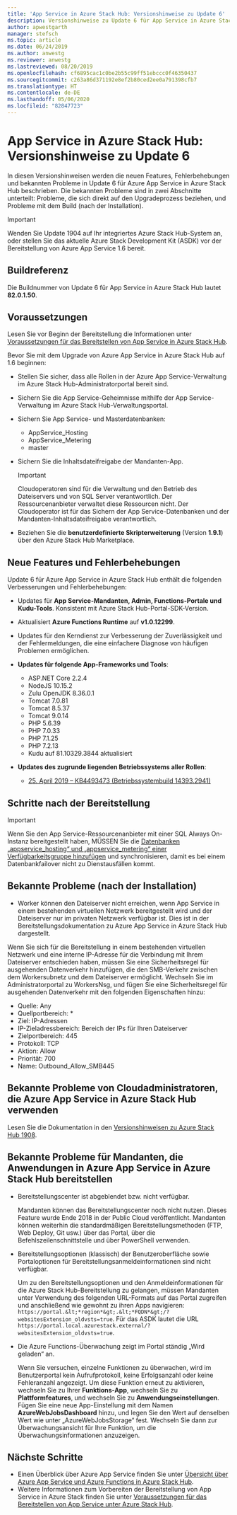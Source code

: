 ```yaml
---
title: 'App Service in Azure Stack Hub: Versionshinweise zu Update 6'
description: Versionshinweise zu Update 6 für App Service in Azure Stack Hub, z. B. zu neuen Features, Fehlerbehebungen und bekannten Problemen.
author: apwestgarth
manager: stefsch
ms.topic: article
ms.date: 06/24/2019
ms.author: anwestg
ms.reviewer: anwestg
ms.lastreviewed: 08/20/2019
ms.openlocfilehash: cf6895cac1c0be2b55c99ff51ebccc0f46350437
ms.sourcegitcommit: c263a86d371192e8ef2b80ced2ee0a791398cfb7
ms.translationtype: HT
ms.contentlocale: de-DE
ms.lasthandoff: 05/06/2020
ms.locfileid: "82847723"
---
```

# <a name="app-service-on-azure-stack-hub-update-6-release-notes"></a>App Service in Azure Stack Hub: Versionshinweise zu Update 6

In diesen Versionshinweisen werden die neuen Features, Fehlerbehebungen und bekannten Probleme in Update 6 für Azure App Service in Azure Stack Hub beschrieben. Die bekannten Probleme sind in zwei Abschnitte unterteilt: Probleme, die sich direkt auf den Upgradeprozess beziehen, und Probleme mit dem Build (nach der Installation).

> [!IMPORTANT]
> Wenden Sie Update 1904 auf Ihr integriertes Azure Stack Hub-System an, oder stellen Sie das aktuelle Azure Stack Development Kit (ASDK) vor der Bereitstellung von Azure App Service 1.6 bereit.

## <a name="build-reference"></a>Buildreferenz

Die Buildnummer von Update 6 für App Service in Azure Stack Hub lautet **82.0.1.50**.

## <a name="prerequisites"></a>Voraussetzungen

Lesen Sie vor Beginn der Bereitstellung die Informationen unter [Voraussetzungen für das Bereitstellen von App Service in Azure Stack Hub](azure-stack-app-service-before-you-get-started.md).

Bevor Sie mit dem Upgrade von Azure App Service in Azure Stack Hub auf 1.6 beginnen:

- Stellen Sie sicher, dass alle Rollen in der Azure App Service-Verwaltung im Azure Stack Hub-Administratorportal bereit sind.

- Sichern Sie die App Service-Geheimnisse mithilfe der App Service-Verwaltung im Azure Stack Hub-Verwaltungsportal.

- Sichern Sie App Service- und Masterdatenbanken:
  - AppService_Hosting
  - AppService_Metering
  - master

- Sichern Sie die Inhaltsdateifreigabe der Mandanten-App.

  > [!Important]
  > Cloudoperatoren sind für die Verwaltung und den Betrieb des Dateiservers und von SQL Server verantwortlich.  Der Ressourcenanbieter verwaltet diese Ressourcen nicht.  Der Cloudoperator ist für das Sichern der App Service-Datenbanken und der Mandanten-Inhaltsdateifreigabe verantwortlich.

- Beziehen Sie die **benutzerdefinierte Skripterweiterung** (Version **1.9.1**) über den Azure Stack Hub Marketplace.

## <a name="new-features-and-fixes"></a>Neue Features und Fehlerbehebungen

Update 6 für Azure App Service in Azure Stack Hub enthält die folgenden Verbesserungen und Fehlerbehebungen:

- Updates für **App Service-Mandanten, Admin, Functions-Portale und Kudu-Tools**. Konsistent mit Azure Stack Hub-Portal-SDK-Version.

- Aktualisiert **Azure Functions Runtime** auf **v1.0.12299**.

- Updates für den Kerndienst zur Verbesserung der Zuverlässigkeit und der Fehlermeldungen, die eine einfachere Diagnose von häufigen Problemen ermöglichen.

- **Updates für folgende App-Frameworks und Tools**:

  - ASP.NET Core 2.2.4
  - NodeJS 10.15.2
  - Zulu OpenJDK 8.36.0.1
  - Tomcat 7.0.81
  - Tomcat 8.5.37
  - Tomcat 9.0.14
  - PHP 5.6.39
  - PHP 7.0.33
  - PHP 7.1.25
  - PHP 7.2.13
  - Kudu auf 81.10329.3844 aktualisiert

- **Updates des zugrunde liegenden Betriebssystems aller Rollen**:
  - [25. April 2019 – KB4493473 (Betriebssystembuild 14393.2941)](https://support.microsoft.com/help/4493473/windows-10-update-kb4493473)

## <a name="post-deployment-steps"></a>Schritte nach der Bereitstellung

> [!IMPORTANT]
> Wenn Sie den App Service-Ressourcenanbieter mit einer SQL Always On-Instanz bereitgestellt haben, MÜSSEN Sie die [Datenbanken „appservice_hosting“ und „appservice_metering“ einer Verfügbarkeitsgruppe hinzufügen](https://docs.microsoft.com/sql/database-engine/availability-groups/windows/availability-group-add-a-database) und synchronisieren, damit es bei einem Datenbankfailover nicht zu Dienstausfällen kommt.

## <a name="known-issues-post-installation"></a>Bekannte Probleme (nach der Installation)

- Worker können den Dateiserver nicht erreichen, wenn App Service in einem bestehenden virtuellen Netzwerk bereitgestellt wird und der Dateiserver nur im privaten Netzwerk verfügbar ist. Dies ist in der Bereitstellungsdokumentation zu Azure App Service in Azure Stack Hub dargestellt.

Wenn Sie sich für die Bereitstellung in einem bestehenden virtuellen Netzwerk und eine interne IP-Adresse für die Verbindung mit Ihrem Dateiserver entschieden haben, müssen Sie eine Sicherheitsregel für ausgehenden Datenverkehr hinzufügen, die den SMB-Verkehr zwischen dem Workersubnetz und dem Dateiserver ermöglicht. Wechseln Sie im Administratorportal zu WorkersNsg, und fügen Sie eine Sicherheitsregel für ausgehenden Datenverkehr mit den folgenden Eigenschaften hinzu:

* Quelle: Any
* Quellportbereich: *
* Ziel: IP-Adressen
* IP-Zieladressbereich: Bereich der IPs für Ihren Dateiserver
* Zielportbereich: 445
* Protokoll: TCP
* Aktion: Allow
* Priorität: 700
* Name: Outbound_Allow_SMB445

## <a name="known-issues-for-cloud-admins-operating-azure-app-service-on-azure-stack-hub"></a>Bekannte Probleme von Cloudadministratoren, die Azure App Service in Azure Stack Hub verwenden

Lesen Sie die Dokumentation in den [Versionshinweisen zu Azure Stack Hub 1908](/azure-stack/operator/release-notes?view=azs-1908).

## <a name="known-issues-for-tenants-deploying-applications-on-azure-app-service-on-azure-stack-hub"></a>Bekannte Probleme für Mandanten, die Anwendungen in Azure App Service in Azure Stack Hub bereitstellen

- Bereitstellungscenter ist abgeblendet bzw. nicht verfügbar.

    Mandanten können das Bereitstellungscenter noch nicht nutzen. Dieses Feature wurde Ende 2018 in der Public Cloud veröffentlicht. Mandanten können weiterhin die standardmäßigen Bereitstellungsmethoden (FTP, Web Deploy, Git usw.) über das Portal, über die Befehlszeilenschnittstelle und über PowerShell verwenden.

- Bereitstellungsoptionen (klassisch) der Benutzeroberfläche sowie Portaloptionen für Bereitstellungsanmeldeinformationen sind nicht verfügbar.

    Um zu den Bereitstellungsoptionen und den Anmeldeinformationen für die Azure Stack Hub-Bereitstellung zu gelangen, müssen Mandanten unter Verwendung des folgenden URL-Formats auf das Portal zugreifen und anschließend wie gewohnt zu ihren Apps navigieren: `https://portal.&lt;*region*&gt;.&lt;*FQDN*&gt;/?websitesExtension_oldvsts=true`. Für das ASDK lautet die URL `https://portal.local.azurestack.external/?websitesExtension_oldvsts=true`.

- Die Azure Functions-Überwachung zeigt im Portal ständig „Wird geladen“ an.

    Wenn Sie versuchen, einzelne Funktionen zu überwachen, wird im Benutzerportal kein Aufrufprotokoll, keine Erfolgsanzahl oder keine Fehleranzahl angezeigt. Um diese Funktion erneut zu aktivieren, wechseln Sie zu Ihrer **Funktions-App**, wechseln Sie zu **Plattformfeatures**, und wechseln Sie zu **Anwendungseinstellungen**.  Fügen Sie eine neue App-Einstellung mit dem Namen **AzureWebJobsDashboard** hinzu, und legen Sie den Wert auf denselben Wert wie unter „AzureWebJobsStorage“ fest. Wechseln Sie dann zur Überwachungsansicht für Ihre Funktion, um die Überwachungsinformationen anzuzeigen.

## <a name="next-steps"></a>Nächste Schritte

- Einen Überblick über Azure App Service finden Sie unter [Übersicht über Azure App Service und Azure Functions in Azure Stack Hub](azure-stack-app-service-overview.md).
- Weitere Informationen zum Vorbereiten der Bereitstellung von App Service in Azure Stack finden Sie unter [Voraussetzungen für das Bereitstellen von App Service unter Azure Stack Hub](azure-stack-app-service-before-you-get-started.md).